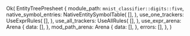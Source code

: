 Ok(
    EntityTreePresheet {
        module_path: `mnist_classifier::digits::five`,
        native_symbol_entries: NativeEntitySymbolTable(
            [],
        ),
        use_one_trackers: UseExprRules(
            [],
        ),
        use_all_trackers: UseAllRules(
            [],
        ),
        use_expr_arena: Arena {
            data: [],
        },
        mod_path_arena: Arena {
            data: [],
        },
        errors: [],
    },
)